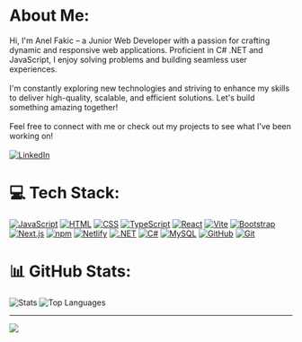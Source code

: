 # About Me:
Hi, I'm Anel Fakic – a Junior Web Developer with a passion for crafting dynamic and responsive web applications. Proficient in C# .NET and JavaScript, I enjoy solving problems and building seamless user experiences.<br><br>I'm constantly exploring new technologies and striving to enhance my skills to deliver high-quality, scalable, and efficient solutions. Let's build something amazing together! <br><br>Feel free to connect with me or check out my projects to see what I’ve been working on! <br/> <br/>
[![LinkedIn](https://img.shields.io/badge/LinkedIn-%230077B5.svg?logo=linkedin&logoColor=white)](https://www.linkedin.com/in/anel-fakic/) 

# 💻 Tech Stack:
[![JavaScript](https://img.shields.io/badge/JavaScript-F7DF1E?logo=javascript&logoColor=000)](#) [![HTML](https://img.shields.io/badge/HTML-%23E34F26.svg?logo=html5&logoColor=white)](#) [![CSS](https://img.shields.io/badge/CSS-1572B6?logo=css3&logoColor=fff)](#) [![TypeScript](https://img.shields.io/badge/TypeScript-3178C6?logo=typescript&logoColor=fff)](#) [![React](https://img.shields.io/badge/React-%2320232a.svg?logo=react&logoColor=%2361DAFB)](#) [![Vite](https://img.shields.io/badge/Vite-646CFF?logo=vite&logoColor=fff)](#) [![Bootstrap](https://img.shields.io/badge/Bootstrap-7952B3?logo=bootstrap&logoColor=fff)](#) [![Next.js](https://img.shields.io/badge/Next.js-black?logo=next.js&logoColor=white)](#) [![npm](https://img.shields.io/badge/npm-CB3837?logo=npm&logoColor=fff)](#) [![Netlify](https://img.shields.io/badge/Netlify-%23000000.svg?logo=netlify&logoColor=#00C7B7)](#) [![.NET](https://img.shields.io/badge/.NET-512BD4?logo=dotnet&logoColor=fff)](#) 
[![C#](https://custom-icon-badges.demolab.com/badge/C%23-%23239120.svg?logo=cshrp&logoColor=white)](#) [![MySQL](https://img.shields.io/badge/MySQL-4479A1?logo=mysql&logoColor=fff)](#) [![GitHub](https://img.shields.io/badge/GitHub-%23121011.svg?logo=github&logoColor=white)](#) [![Git](https://img.shields.io/badge/Git-F05032?logo=git&logoColor=fff)](#)

# 📊 GitHub Stats:
![Stats](https://github-readme-stats.vercel.app/api?username=AnelFakic&theme=tokyonight&show_icons=true&hide_border=false&count_private=true)   ![Top Languages](https://github-readme-stats.vercel.app/api/top-langs/?username=AnelFakic&theme=tokyonight&show_icons=true&hide_border=false&layout=compact)

---
[![](https://visitcount.itsvg.in/api?id=AnelFakic&icon=0&color=11)](https://visitcount.itsvg.in)

<!-- Proudly created with GPRM ( https://gprm.itsvg.in ) -->
